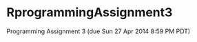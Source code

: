 RprogrammingAssignment3
=======================

Programming Assignment 3 (due Sun 27 Apr 2014 8:59 PM PDT)
